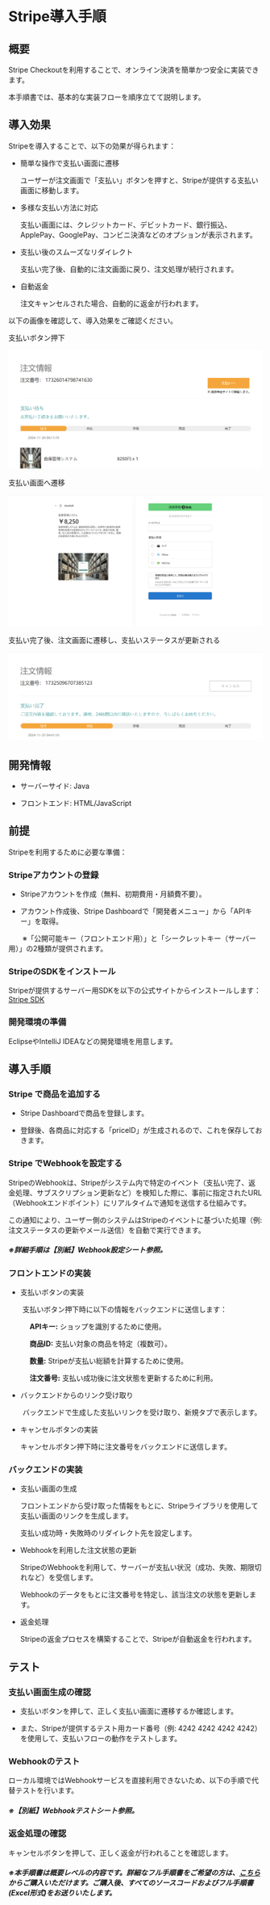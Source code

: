 # Stripe導入手順

## 概要

Stripe Checkoutを利用することで、オンライン決済を簡単かつ安全に実装できます。

本手順書では、基本的な実装フローを順序立てて説明します。



## 導入効果

Stripeを導入することで、以下の効果が得られます：

- 簡単な操作で支払い画面に遷移
  
  ユーザーが注文画面で「支払い」ボタンを押すと、Stripeが提供する支払い画面に移動します。

- 多様な支払い方法に対応
  
  支払い画面には、クレジットカード、デビットカード、銀行振込、ApplePay、GooglePay、コンビニ決済などのオプションが表示されます。

- 支払い後のスムーズなリダイレクト
  
  支払い完了後、自動的に注文画面に戻り、注文処理が続行されます。

- 自動返金
  
  注文キャンセルされた場合、自動的に返金が行われます。
  
  

以下の画像を確認して、導入効果をご確認ください。

支払いボタン押下

![](./images/01.png)



支払い画面へ遷移

![./images/02.png](./images/02.png)



支払い完了後、注文画面に遷移し、支払いステータスが更新される

![](./images/03.png)

##### 

## 開発情報

- サーバーサイド:  Java

- フロントエンド:  HTML/JavaScript

#### 

## 前提

Stripeを利用するために必要な準備：

### Stripeアカウントの登録

- Stripeアカウントを作成（無料、初期費用・月額費不要）。

- アカウント作成後、Stripe Dashboardで「開発者メニュー」から「APIキー」を取得。

　　※「公開可能キー（フロントエンド用）」と「シークレットキー（サーバー用）」の2種類が提供されます。

### StripeのSDKをインストール

Stripeが提供するサーバー用SDKを以下の公式サイトからインストールします：[Stripe SDK](https://docs.stripe.com/sdks)

### 開発環境の準備

EclipseやIntelliJ IDEAなどの開発環境を用意します。

##### 

## 導入手順

### Stripe で商品を追加する

- Stripe Dashboardで商品を登録します。

- 登録後、各商品に対応する「priceID」が生成されるので、これを保存しておきます。

### Stripe でWebhookを設定する

StripeのWebhookは、Stripeがシステム内で特定のイベント（支払い完了、返金処理、サブスクリプション更新など）を検知した際に、事前に指定されたURL（Webhookエンドポイント）にリアルタイムで通知を送信する仕組みです。

この通知により、ユーザー側のシステムはStripeのイベントに基づいた処理（例: 注文ステータスの更新やメール送信）を自動で実行できます。
##### ※詳細手順は【別紙】Webhook設定シート参照。

### フロントエンドの実装

- 支払いボタンの実装

　　支払いボタン押下時に以下の情報をバックエンドに送信します：

　　　**APIキー:** ショップを識別するために使用。　

　　　**商品ID:** 支払い対象の商品を特定（複数可）。

　　　**数量:** Stripeが支払い総額を計算するために使用。

　　　**注文番号:** 支払い成功後に注文状態を更新するために利用。

- バックエンドからのリンク受け取り

　　バックエンドで生成した支払いリンクを受け取り、新規タブで表示します。

- キャンセルボタンの実装
  
  キャンセルボタン押下時に注文番号をバックエンドに送信します。

### バックエンドの実装

- 支払い画面の生成
  
  フロントエンドから受け取った情報をもとに、Stripeライブラリを使用して支払い画面のリンクを生成します。
  
  支払い成功時・失敗時のリダイレクト先を設定します。

- Webhookを利用した注文状態の更新
  
  StripeのWebhookを利用して、サーバーが支払い状況（成功、失敗、期限切れなど）を受信します。
  
  Webhookのデータをもとに注文番号を特定し、該当注文の状態を更新します。

- 返金処理
  
  Stripeの返金プロセスを構築することで、Stripeが自動返金を行われます。



## テスト

### 支払い画面生成の確認

- 支払いボタンを押して、正しく支払い画面に遷移するか確認します。

- また、Stripeが提供するテスト用カード番号（例: 4242 4242 4242 4242）を使用して、支払いフローの動作をテストします。

### Webhookのテスト

ローカル環境ではWebhookサービスを直接利用できないため、以下の手順で代替テストを行います。

##### ※【別紙】Webhookテストシート参照。

### 返金処理の確認

キャンセルボタンを押して、正しく返金が行われることを確認します。



##### ※本手順書は概要レベルの内容です。詳細なフル手順書をご希望の方は、[こちら](https://www.umesoft.jp/goods/detail/2)からご購入いただけます。ご購入後、すべてのソースコードおよびフル手順書(Excel形式)をお送りいたします。
